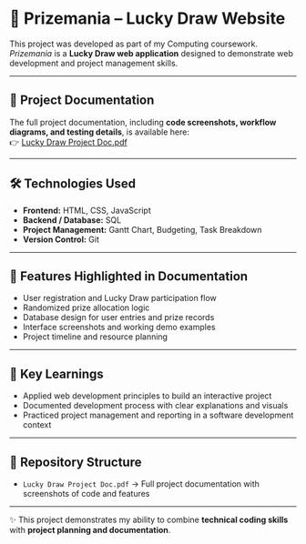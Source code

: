 # 🎉 Prizemania – Lucky Draw Website  

This project was developed as part of my Computing coursework. *Prizemania* is a **Lucky Draw web application** designed to demonstrate web development and project management skills.  

---

## 📑 Project Documentation  
The full project documentation, including **code screenshots, workflow diagrams, and testing details**, is available here:  
👉   [Lucky Draw Project Doc.pdf](https://github.com/user-attachments/files/22674872/Lucky.Draw.Project.Doc.pdf)

---

## 🛠️ Technologies Used  
- **Frontend:** HTML, CSS, JavaScript  
- **Backend / Database:** SQL  
- **Project Management:** Gantt Chart, Budgeting, Task Breakdown  
- **Version Control:** Git  

---

## 📸 Features Highlighted in Documentation  
- User registration and Lucky Draw participation flow  
- Randomized prize allocation logic  
- Database design for user entries and prize records  
- Interface screenshots and working demo examples  
- Project timeline and resource planning  

---

## 🚀 Key Learnings  
- Applied web development principles to build an interactive project  
- Documented development process with clear explanations and visuals  
- Practiced project management and reporting in a software development context  

---

## 📂 Repository Structure  
- `Lucky Draw Project Doc.pdf` → Full project documentation with screenshots of code and features  

---

✨ This project demonstrates my ability to combine **technical coding skills** with **project planning and documentation**.  
